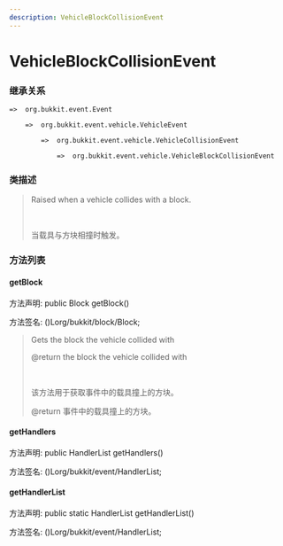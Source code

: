 ```yaml
---
description: VehicleBlockCollisionEvent
---
```


# VehicleBlockCollisionEvent

### 继承关系

    =>  org.bukkit.event.Event

        =>  org.bukkit.event.vehicle.VehicleEvent

            =>  org.bukkit.event.vehicle.VehicleCollisionEvent

                =>  org.bukkit.event.vehicle.VehicleBlockCollisionEvent

### 类描述

> Raised when a vehicle collides with a block.
> 
> <br>
> 
> 当载具与方块相撞时触发。

### 方法列表

#### getBlock

方法声明: public Block getBlock()

方法签名: ()Lorg/bukkit/block/Block;

> Gets the block the vehicle collided with
> 
> @return the block the vehicle collided with
> 
> <br>
> 
> 该方法用于获取事件中的载具撞上的方块。
> 
> @return 事件中的载具撞上的方块。

#### getHandlers

方法声明: public HandlerList getHandlers()

方法签名: ()Lorg/bukkit/event/HandlerList;

#### getHandlerList

方法声明: public static HandlerList getHandlerList()

方法签名: ()Lorg/bukkit/event/HandlerList;